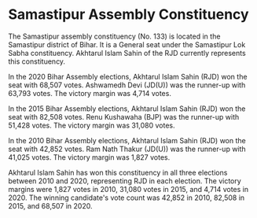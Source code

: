 # Samastipur Assembly Constituency

The Samastipur assembly constituency (No. 133) is located in the Samastipur district of Bihar. It is a General seat under the Samastipur Lok Sabha constituency. Akhtarul Islam Sahin of the RJD currently represents this constituency.

In the 2020 Bihar Assembly elections, Akhtarul Islam Sahin (RJD) won the seat with 68,507 votes. Ashwamedh Devi (JD(U)) was the runner-up with 63,793 votes. The victory margin was 4,714 votes.

In the 2015 Bihar Assembly elections, Akhtarul Islam Sahin (RJD) won the seat with 82,508 votes. Renu Kushawaha (BJP) was the runner-up with 51,428 votes. The victory margin was 31,080 votes.

In the 2010 Bihar Assembly elections, Akhtarul Islam Sahin (RJD) won the seat with 42,852 votes. Ram Nath Thakur (JD(U)) was the runner-up with 41,025 votes. The victory margin was 1,827 votes.

Akhtarul Islam Sahin has won this constituency in all three elections between 2010 and 2020, representing RJD in each election. The victory margins were 1,827 votes in 2010, 31,080 votes in 2015, and 4,714 votes in 2020. The winning candidate's vote count was 42,852 in 2010, 82,508 in 2015, and 68,507 in 2020.
